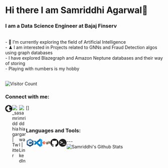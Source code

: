 # Hi there I am Samriddhi Agarwal👋 <br>
### I am a Data Science Engineer at Bajaj Finserv

<br>
- 🌱 I’m currently exploring the field of Artificial Intelligence <br>
- ♟ I am interested in Projects related to GNNs and Fraud Detection algos using graph databases <br>
- I have explored Blazegraph and Amazon Neptune databases and their way of storing <br>
- Playing with numbers is my hobby <br>
<br>

![Visitor Count](https://profile-counter.glitch.me/samriddhiagarwal175/count.svg)

### Connect with me:

[<img align="left" alt="samriddhiagarwal175.github.io/" width="22px" src="https://raw.githubusercontent.com/iconic/open-iconic/master/svg/globe.svg" />]
[<img align="left" alt=" _samriddhiagar| Twitter" width="22px" src="https://cdn.jsdelivr.net/npm/simple-icons@v3/icons/twitter.svg" />](https://twitter.com/_samriddhiagar)
[<img align="left" alt="samriddhiagarwal | LinkedIn" width="22px" src="https://cdn.jsdelivr.net/npm/simple-icons@v3/icons/linkedin.svg" />](https://www.linkedin.com/in/samriddhiagarwal)

<br />



### Languages and Tools:

<img align="left" alt="C++" width="26px" src="https://raw.githubusercontent.com/github/explore/80688e429a7d4ef2fca1e82350fe8e3517d3494d/topics/cpp/cpp.png" />
<img align="left" alt="Visual Studio Code" width="26px" src="https://raw.githubusercontent.com/github/explore/80688e429a7d4ef2fca1e82350fe8e3517d3494d/topics/visual-studio-code/visual-studio-code.png" />
<img align="left" alt="Git" width="26px" src="https://raw.githubusercontent.com/github/explore/80688e429a7d4ef2fca1e82350fe8e3517d3494d/topics/git/git.png" />
<img align="left" alt="GitHub" width="26px" src="https://raw.githubusercontent.com/github/explore/78df643247d429f6cc873026c0622819ad797942/topics/github/github.png" />
<img align="left" alt="HTML5" width="26px" src="https://raw.githubusercontent.com/github/explore/80688e429a7d4ef2fca1e82350fe8e3517d3494d/topics/terminal/terminal.png" />
---
<br>
<img align="left" alt="Samriddhi's Github Stats" src="https://github-readme-stats.vercel.app/api?username=samriddhiagarwal175&show_icons=true&hide_border=true" />
